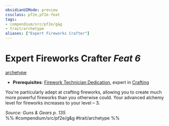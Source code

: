```yaml
---
obsidianUIMode: preview
cssclass: pf2e,pf2e-feat
tags:
- compendium/src/pf2e/g&g
- trait/archetype
aliases: ["Expert Fireworks Crafter"]
---
```

# Expert Fireworks Crafter  *Feat 6*  
[archetype](../../Rules/traits/archetype.md)  

- **Prerequisites**: [Firework Technician Dedication](firework-technician-dedication-g-g.md), expert in [Crafting](../skills.md#Crafting)

You're particularly adept at crafting fireworks, allowing you to create much more powerful fireworks than you otherwise could. Your advanced alchemy level for fireworks increases to your level – 3.

*Source: Guns & Gears p. 135*  
%% #compendium/src/pf2e/g&g #trait/archetype %%